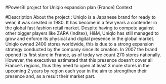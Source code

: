 #PowerBI project for Uniqlo expansion plan (France) Context

#Description About the project :
Uniqlo is a Japanese brand for ready to wear, it was created in 1980. It has become in a few 
years a contender in the global fast fashion retail market. Despite having to compete against 
other bigger players like ZARA (Inditex), H&M, Uniqlo has still managed to grow and enforce 
its physical and digital presence in the global market. Uniqlo owned 2400 stores worldwide, 
this is due to a strong expansion strategy conducted by the company since its creation. 
In 2007 the brand opened its first store in France, as of today we count 270 stores nationally. 
However, the executives estimated that this presence doesn’t cover all France’s regions, thus 
they need to open at least 3 more stores in the upcoming 2 years by region each year in the 
aim to strengthen their presence and, as a result their market part.

